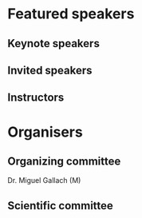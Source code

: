 # Featured speakers

## Keynote speakers


## Invited speakers


## Instructors


# Organisers


## Organizing committee
Dr. Miguel Gallach (M)

## Scientific committee

